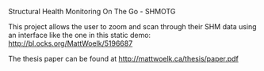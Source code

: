 Structural Health Monitoring On The Go - SHMOTG

This project allows the user to zoom and scan through their SHM data using an interface like the one in this static demo: http://bl.ocks.org/MattWoelk/5196687

The thesis paper can be found at http://mattwoelk.ca/thesis/paper.pdf
